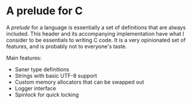 # A prelude for C

A *prelude* for a language is essentially a set of definitions that are always included. This header and its accompanying implementation have what I consider to be essentials to writing C code. It is a very opinionated set of features, and is probably not to everyone's taste.

Main features:
- Saner type definitions
- Strings with basic UTF-8 support
- Custom memory allocators that can be swapped out
- Logger interface
- Spinlock for quick locking

